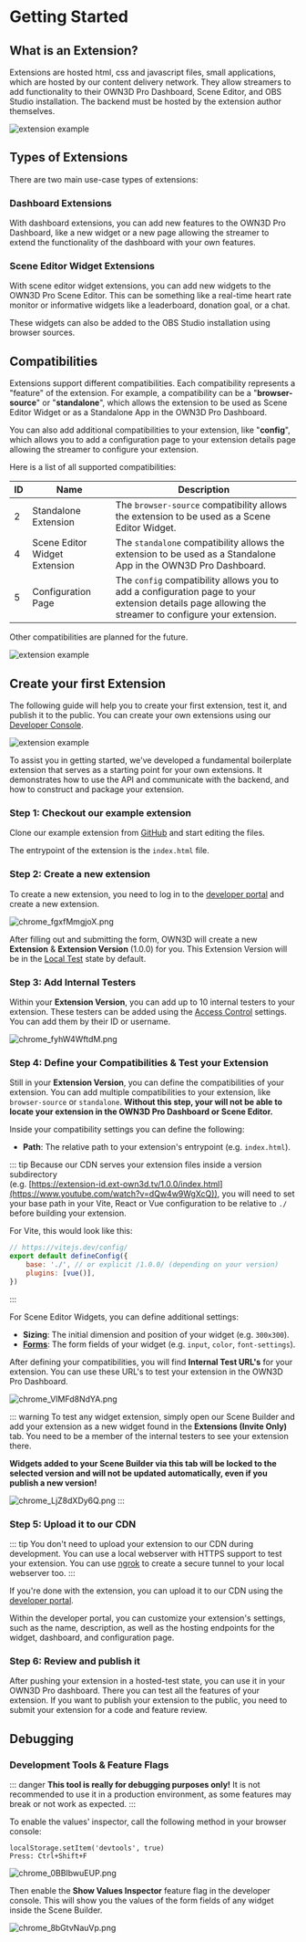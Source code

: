 # Getting Started <Badge text="public beta" type="warning"/>

## What is an Extension?

Extensions are hosted html, css and javascript files, small applications, which are hosted by our content delivery
network. They allow streamers to add functionality to their OWN3D Pro Dashboard, Scene Editor, and OBS Studio
installation. The backend must be hosted by the extension author themselves.

![extension example](../../images/extensions.png)

## Types of Extensions

There are two main use-case types of extensions:

### Dashboard Extensions

With dashboard extensions, you can add new features to the OWN3D Pro Dashboard, like a new widget or a new page allowing
the streamer to extend the functionality of the dashboard with your own features.

### Scene Editor Widget Extensions

With scene editor widget extensions, you can add new widgets to the OWN3D Pro Scene Editor. This can be something like
a real-time heart rate monitor or informative widgets like a leaderboard, donation goal, or a chat.

These widgets can also be added to the OBS Studio installation using browser sources.

## Compatibilities

Extensions support different compatibilities. Each compatibility represents a "feature" of the extension. For example,
a compatibility can be a "**browser-source**" or "**standalone**", which allows the extension to be used as Scene Editor
Widget or as a Standalone App in the OWN3D Pro Dashboard.

You can also add additional compatibilities to your extension, like "**config**", which allows you to add a
configuration page to your extension details page allowing the streamer to configure your extension.

Here is a list of all supported compatibilities:

| ID | Name                          | Description                                                                                                                                         |
|----|-------------------------------|-----------------------------------------------------------------------------------------------------------------------------------------------------|
| 2  | Standalone Extension          | The `browser-source` compatibility allows the extension to be used as a Scene Editor Widget.                                                        |
| 4  | Scene Editor Widget Extension | The `standalone` compatibility allows the extension to be used as a Standalone App in the OWN3D Pro Dashboard.                                      |
| 5  | Configuration Page            | The `config` compatibility allows you to add a configuration page to your extension details page allowing the streamer to configure your extension. |

Other compatibilities are planned for the future.

![extension example](../../images/extensions.png)

## Create your first Extension

The following guide will help you to create your first extension, test it, and publish it to the public. You can create
your own extensions using our [Developer Console](https://console.dev.own3d.tv).

![extension example](../../images/extensions-example.png)

To assist you in getting started, we've developed a fundamental boilerplate extension that serves as a starting point
for your own extensions. It demonstrates how to use the API and communicate with the backend, and how to construct and
package your extension.

### Step 1: Checkout our example extension

Clone our example extension from [GitHub](https://github.com/own3d/extension-boilerplate) and start editing the files.

The entrypoint of the extension is the `index.html` file.

### Step 2: Create a new extension

To create a new extension, you need to log in to the [developer portal](https://console.dev.own3d.tv/) and create a new
extension.

![chrome_fgxfMmgjoX.png](..%2F..%2Fimages%2Fchrome_fgxfMmgjoX.png)

After filling out and submitting the form, OWN3D will create a new **Extension** & **Extension Version** (1.0.0) for
you. This Extension Version will be in the [Local Test](live-circle.md) state by default.

### Step 3: Add Internal Testers

Within your **Extension Version**, you can add up to 10 internal testers to your extension. These testers can be added
using the [Access Control](access-control.md) settings. You can add them by their ID or username.

![chrome_fyhW4WftdM.png](..%2F..%2Fimages%2Fchrome_fyhW4WftdM.png)

### Step 4: Define your Compatibilities & Test your Extension

Still in your **Extension Version**, you can define the compatibilities of your extension. You can add multiple
compatibilities to your extension, like `browser-source` or `standalone`. **Without this step, your will not be able to
locate your extension in the OWN3D Pro Dashboard or Scene Editor.**

Inside your compatibility settings you can define the following:

- **Path**: The relative path to your extension's entrypoint (e.g. `index.html`).

::: tip
Because our CDN serves your extension files inside a version subdirectory  
(e.g. [https://extension-id.ext-own3d.tv/1.0.0/index.html](https://www.youtube.com/watch?v=dQw4w9WgXcQ)), you will need
to set your base path in your Vite, React or Vue configuration to be relative to `./` before building your extension.

For Vite, this would look like this:

```js
// https://vitejs.dev/config/
export default defineConfig({
    base: './', // or explicit /1.0.0/ (depending on your version)
    plugins: [vue()],
})
```
:::

For Scene Editor Widgets, you can define additional settings:

- **Sizing**: The initial dimension and position of your widget (e.g. `300x300`).
- **[Forms](syntax-for-forms.md)**: The form fields of your widget (e.g. `input`, `color`, `font-settings`).

After defining your compatibilities, you will find **Internal Test URL's** for your extension. You can use these URL's
to test your extension in the OWN3D Pro Dashboard.

![chrome_VIMFd8NdYA.png](..%2F..%2Fimages%2Fchrome_VIMFd8NdYA.png)

::: warning
To test any widget extension, simply open our Scene Builder and add your extension as a new widget found in the
**Extensions (Invite Only)** tab. You need to be a member of the internal testers to see your extension there.

**Widgets added to your Scene Builder via this tab will be locked to the selected version and will not be updated
automatically, even if you publish a new version!**

![chrome_LjZ8dXDy6Q.png](..%2F..%2Fimages%2Fchrome_LjZ8dXDy6Q.png)
:::

### Step 5: Upload it to our CDN

::: tip
You don't need to upload your extension to our CDN during development. You can use a local webserver with HTTPS
support to test your extension. You can use [ngrok](https://ngrok.com/) to create a secure tunnel to your local
webserver too.
:::

If you're done with the extension, you can upload it to our CDN using
the [developer portal](https://console.dev.own3d.tv/).

Within the developer portal, you can customize your extension's settings, such as the name, description, as well
as the hosting endpoints for the widget, dashboard, and configuration page.

### Step 6: Review and publish it

After pushing your extension in a hosted-test state, you can use it in your OWN3D Pro dashboard. There you can test all
the features of your extension. If you want to publish your extension to the public, you need to submit your extension
for a code and feature review.

## Debugging

### Development Tools & Feature Flags

::: danger
**This tool is really for debugging purposes only!** It is not recommended to use it in a production environment, as
some features may break or not work as expected.
:::

To enable the values' inspector, call the following method in your browser console:

```text
localStorage.setItem('devtools', true)
Press: Ctrl+Shift+F
```

![chrome_0BBIbwuEUP.png](..%2F..%2Fimages%2Fchrome_0BBIbwuEUP.png)

Then enable the **Show Values Inspector** feature flag in the developer console. This will show you the values of the
form fields of any widget inside the Scene Builder.

![chrome_8bGtvNauVp.png](..%2F..%2Fimages%2Fchrome_8bGtvNauVp.png)